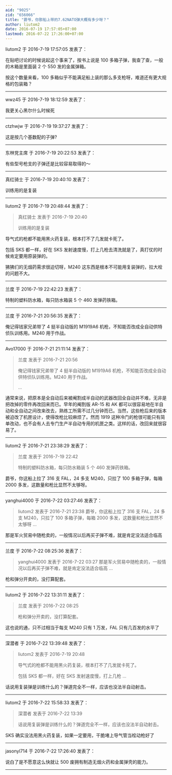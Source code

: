 ```yaml
---
aid: "9025"
zid: "656066"
title: "爵爷，你那船上带的7.62NATO弹大概有多少呀？"
author: liutom2
date: 2016-07-19 17:57:05+07:00
lastmod: 2016-07-22 17:26:00+07:00
---
```


liutom2 于 2016-7-19 17:57:05 发表了：

在贴吧讨论的时候说起这个事来了，按书上说是 100 多箱子弹，我查了查，一般的木箱是里面装 2 个 550 发的金属弹箱。

按这个数量来看，100 多箱似乎不能满足船上装的那么多支枪呀，难道还有更大规格的包装箱？

---

wwz45 于 2016-7-19 18:12:59 发表了：

我更关心黑尔什么时候死

---

ctzhwjw 于 2016-7-19 19:37:27 发表了：

这是按几个基数配的子弹?

---

东林党主席 于 2016-7-19 20:22:53 发表了：

有些型号枪支的子弹还是比较容易取得的～

---

真红骑士 于 2016-7-19 20:40:10 发表了：

训练用的是复装

---

liutom2 于 2016-7-19 20:48:44 发表了：

> 真红骑士 发表于 2016-7-19 20:40
>
> 训练用的是复装

导气式的枪都不能用黑火药复装，根本打不了几发就卡死了。

包括 SKS 都一样，好在 SKS 发射速度慢，打上几枪去清洗就是了，真打仗的时候肯定要用原装弹的。

狒狒们的无烟药需求很迫切呀，M240 这东西是根本不可能用复装弹的，拉大栓的问题不大。

---

兰度 于 2016-7-19 22:42:23 发表了：

特制的塑料防水箱，每只防水箱装 5 个 460 发弹药铁箱。

---

兰度 于 2016-7-21 20:56:35 发表了：

俺记得钱家兄弟带了 4 挺半自动版的 M1919A6 机枪，不知能否改成全自动供特侦队训练用。M240 用于作战。

---

Avo17000 于 2016-7-21 21:11:14 发表了：

> 兰度 发表于 2016-7-21 20:56
>
> 俺记得钱家兄弟带了 4 挺半自动版的 M1919A6 机枪，不知能否改成全自动供特侦队训练用。M240 用于作战。
>
> ...

通常来说，把原本是全自动后来被阉割成半自动的武器改回全自动并不难，无非是把改掉的零件再改回来而已。早年的阉割版 AR-15 和 AK 都可以很容易地在半自动和全自动之间改来改去，熟练工所需不过几分钟而已。当然，这些枪后来的版本被迫改了机匣设计，使得改枪比较麻烦了。然而 1919 这种冷门的枪很可能只有简单改动，也不会有人去专门生产半自动专用的机匣之类。这样的话，改回来就很容易了。

---

liutom2 于 2016-7-21 23:38:29 发表了：

> 兰度 发表于 2016-7-19 22:42
>
> 特制的塑料防水箱，每只防水箱装 5 个 460 发弹药铁箱。

爵爷，你这船上拉了 316 支 FAL，24 多支 M240，只拉了 100 多箱子弹，每箱 2000 多发，这数量和枪比显然不太够呀。

---

yanghui4000 于 2016-7-22 03:27:46 发表了：

> liutom2 发表于 2016-7-21 23:38 爵爷，你这船上拉了 316 支 FAL，24 多支 M240，只拉了 100 多箱子弹，每箱 2000 多发，这数量和枪比显然不太够呀 ...

那是军火贸易中随枪卖的，一般情况以后再买子弹不难，就是肯定没法适合临高

---

兰度 于 2016-7-22 08:25:36 发表了：

> yanghui4000 发表于 2016-7-22 03:27 那是军火贸易中随枪卖的，一般情况以后再买子弹不难，就是肯定没法适合临高 ...

枪和弹分开卖的，没打算配套。

---

liutom2 于 2016-7-22 13:31:11 发表了：

> 兰度 发表于 2016-7-22 08:25
>
> 枪和弹分开卖的，没打算配套。

这也说的通，只不过相当于每支 M240 只有 1 万发，FAL 只有几百发的水平了

---

深潜者 于 2016-7-22 13:39:48 发表了：

> liutom2 发表于 2016-7-19 20:48
>
> 导气式的枪都不能用黑火药复装，根本打不了几发就卡死了。
>
> 包括 SKS 都一样，好在 SKS 发射速度慢，打上几枪 ...

话说用复装弹是训练什么的？弹道完全不一样，应该也没法半自动射击。

---

liutom2 于 2016-7-22 15:58:33 发表了：

> 深潜者 发表于 2016-7-22 13:39
>
> 话说用复装弹是训练什么的？弹道完全不一样，应该也没法半自动射击。

SKS 确实没法用黑火药复装，如果一定要用，干脆堵上导气管当栓动枪好了

---

jasonyl714 于 2016-7-22 17:26:40 发表了：

说白了是不愿意这么快就让 500 废拥有制造无烟火药和金属弹壳的能力。

---

